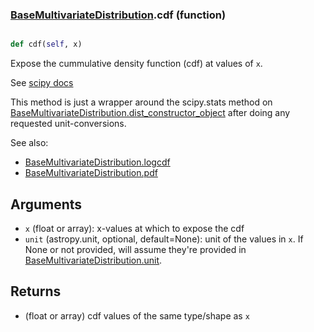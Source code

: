 ### [BaseMultivariateDistribution](BaseMultivariateDistribution.md).cdf (function)


```py

def cdf(self, x)

```



Expose the cummulative density function (cdf) at values of `x`.

See [scipy docs](https://docs.scipy.org/doc/scipy/reference/generated/scipy.stats.rv_continuous.cdf.html)

This method is just a wrapper around the scipy.stats method on
[BaseMultivariateDistribution.dist_constructor_object](BaseMultivariateDistribution.dist_constructor_object.md) after doing any requested unit-conversions.

See also:
* [BaseMultivariateDistribution.logcdf](BaseMultivariateDistribution.logcdf.md)
* [BaseMultivariateDistribution.pdf](BaseMultivariateDistribution.pdf.md)

Arguments
----------
* `x` (float or array): x-values at which to expose the cdf
* `unit` (astropy.unit, optional, default=None): unit of the values
    in `x`.  If None or not provided, will assume they're provided in
    [BaseMultivariateDistribution.unit](BaseMultivariateDistribution.unit.md).

Returns
---------
* (float or array) cdf values of the same type/shape as `x`

